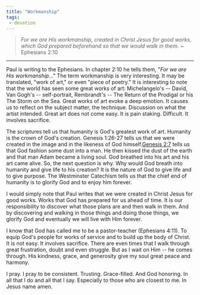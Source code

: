 ```yaml
---
title: "Workmanship"
tags:
 - devotion
---
```

> *For we are His workmanship, created in Christ Jesus for good works, which God prepared beforehand so that we would walk in them.* ~ Ephesians 2:10
* * *
Paul is writing to the Ephesians. In chapter 2:10 he tells them, "*For we are His workmanship*..." The term workmanship is very interesting. It may be translated, "work of art," or even "piece of poetry." It is interesting to note that the world has seen some great works of art: Michelangelo's -- David, Van Gogh's -- self-portrait, Rembrandt's -- The Return of the Prodigal or his The Storm on the Sea. Great works of art evoke a deep emotion. It causes us to reflect on the subject matter, the technique. Discussion on what the artist intended. Great art does not come easy. It is pain staking. Difficult. It involves sacrifice.

The scriptures tell us that humanity is God's greatest work of art. Humanity is the crown of God's creation. Genesis 1:26-27 tells us that we were created in the image and in the likeness of God himself.[Genesis 2:7](https://www.biblegateway.com/passage/?search=Ephesians%202&version=NASB1995) tells us that God fashion some dust into a man. He then kissed the dust of the earth and that man Adam became a living soul. God breathed into his art and his art came alive. So, the next question is why. Why would God breath into humanity and give life to his creation? It is the nature of God to give life and to give purpose. The Westminster Catechism tells us that the chief end of humanity is to glorify God and to enjoy him forever.

I would simply note that Paul writes that we were created in Christ Jesus for good works. Works that God has prepared for us ahead of time. It is our responsibility to discover what those plans are and then walk in them. And by discovering and walking in those things and doing those things, we glorify God and eventually we will live with Him forever.

I know that God has called me to be a pastor-teacher (Ephesians 4:11). To equip God's people for works of service and to build up the body of Christ. It is not easy. It involves sacrifice. There are even times that I walk through great frustration, doubt and even struggle. But as I wait on Him -- he comes through. His kindness, grace, and generosity give my soul great peace and harmony.

I pray. I pray to be consistent. Trusting. Grace-filled. And God honoring. In all that I do and all that I say. Especially to those who are closest to me. In Jesus name amen.
